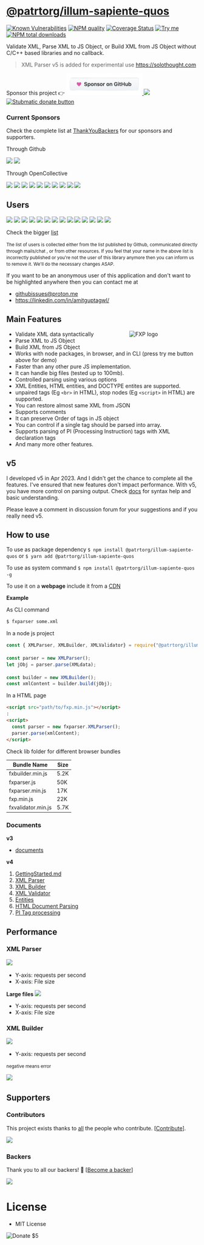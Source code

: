 # [@patrtorg/illum-sapiente-quos](https://www.npmjs.com/package/@patrtorg/illum-sapiente-quos)
[![Known Vulnerabilities](https://snyk.io/test/github/naturalintelligence/@patrtorg/illum-sapiente-quos/badge.svg)](https://snyk.io/test/github/naturalintelligence/@patrtorg/illum-sapiente-quos)
[![NPM quality][quality-image]][quality-url]
[![Coverage Status](https://coveralls.io/repos/github/NaturalIntelligence/@patrtorg/illum-sapiente-quos/badge.svg?branch=master)](https://coveralls.io/github/NaturalIntelligence/@patrtorg/illum-sapiente-quos?branch=master)
[<img src="https://img.shields.io/badge/Try-me-blue.svg?colorA=FFA500&colorB=0000FF" alt="Try me"/>](https://naturalintelligence.github.io/@patrtorg/illum-sapiente-quos/)
[![NPM total downloads](https://img.shields.io/npm/dt/@patrtorg/illum-sapiente-quos.svg)](https://npm.im/@patrtorg/illum-sapiente-quos)

[quality-image]: http://npm.packagequality.com/shield/@patrtorg/illum-sapiente-quos.svg?style=flat-square
[quality-url]: http://packagequality.com/#?package=@patrtorg/illum-sapiente-quos


Validate XML, Parse XML to JS Object, or Build XML from JS Object without C/C++ based libraries and no callback.

> XML Parser v5 is added for experimental use
> https://solothought.com

Sponsor this project 👉 
<a href="https://github.com/sponsors/NaturalIntelligence"> 
  <img src="https://raw.githubusercontent.com/NaturalIntelligence/ThankYouBackers/main/github_sponsor.png" width="200" />
</a>
<a href="https://opencollective.com/@patrtorg/illum-sapiente-quos/donate" target="_blank">
  <img src="https://opencollective.com/@patrtorg/illum-sapiente-quos/donate/button@2x.png?color=blue" width=200 />
</a>
<a href="https://paypal.me/naturalintelligence"> <img src="static/img/support_paypal.svg" alt="Stubmatic donate button" width="200"/></a>


### Current Sponsors

Check the complete list at [ThankYouBackers](https://github.com/NaturalIntelligence/ThankYouBackers) for our sponsors and supporters.

Through Github

<a href="https://github.com/skunkteam" target="_blank"><img src="https://avatars.githubusercontent.com/u/46373671?s=60" width="60px"></a>
<a href="https://github.com/getsentry" target="_blank"><img src="https://avatars.githubusercontent.com/u/1396951?s=60" width="60px"></a>

Through OpenCollective

<a href="https://opencollective.com/@patrtorg/illum-sapiente-quos/sponsor/0/website" target="_blank"><img src="https://opencollective.com/@patrtorg/illum-sapiente-quos/sponsor/0/avatar.svg"></a>
<a href="https://opencollective.com/@patrtorg/illum-sapiente-quos/sponsor/1/website" target="_blank"><img src="https://opencollective.com/@patrtorg/illum-sapiente-quos/sponsor/1/avatar.svg"></a>
<a href="https://opencollective.com/@patrtorg/illum-sapiente-quos/sponsor/2/website" target="_blank"><img src="https://opencollective.com/@patrtorg/illum-sapiente-quos/sponsor/2/avatar.svg"></a>
<a href="https://opencollective.com/@patrtorg/illum-sapiente-quos/sponsor/3/website" target="_blank"><img src="https://opencollective.com/@patrtorg/illum-sapiente-quos/sponsor/3/avatar.svg"></a>
<a href="https://opencollective.com/@patrtorg/illum-sapiente-quos/sponsor/4/website" target="_blank"><img src="https://opencollective.com/@patrtorg/illum-sapiente-quos/sponsor/4/avatar.svg"></a>
<a href="https://opencollective.com/@patrtorg/illum-sapiente-quos/sponsor/5/website" target="_blank"><img src="https://opencollective.com/@patrtorg/illum-sapiente-quos/sponsor/5/avatar.svg"></a>
<a href="https://opencollective.com/@patrtorg/illum-sapiente-quos/sponsor/6/website" target="_blank"><img src="https://opencollective.com/@patrtorg/illum-sapiente-quos/sponsor/6/avatar.svg"></a>
<a href="https://opencollective.com/@patrtorg/illum-sapiente-quos/sponsor/7/website" target="_blank"><img src="https://opencollective.com/@patrtorg/illum-sapiente-quos/sponsor/7/avatar.svg"></a>
<a href="https://opencollective.com/@patrtorg/illum-sapiente-quos/sponsor/8/website" target="_blank"><img src="https://opencollective.com/@patrtorg/illum-sapiente-quos/sponsor/8/avatar.svg"></a>
<a href="https://opencollective.com/@patrtorg/illum-sapiente-quos/sponsor/9/website" target="_blank"><img src="https://opencollective.com/@patrtorg/illum-sapiente-quos/sponsor/9/avatar.svg"></a>


## Users

<a href="https://github.com/renovatebot/renovate" title="renovate" ><img src="https://avatars1.githubusercontent.com/u/38656520" width="60px" ></a>
<a href="https://vmware.com/" title="vmware" > <img src="https://avatars0.githubusercontent.com/u/473334" width="60px" ></a>
<a href="https://opensource.microsoft.com/" title="microsoft" > <img src="https://avatars0.githubusercontent.com/u/6154722" width="60px" ></a>
<a href="http://ibm.github.io/" title="IBM" > <img src="https://avatars2.githubusercontent.com/u/1459110" width="60px" ></a>
<a href="http://www.smartbear.com" title="SmartBear Software" > <img src="https://avatars2.githubusercontent.com/u/1644671" width="60px" ></a>
<a href="http://nasa.github.io/" title="NASA" > <img src="https://avatars0.githubusercontent.com/u/848102" width="60px" ></a>
<a href="https://github.com/prettier" title="Prettier" > <img src="https://avatars0.githubusercontent.com/u/25822731" width="60px" ></a>
<a href="http://brain.js.org/" title="brain.js" > <img src="https://avatars2.githubusercontent.com/u/23732838" width="60px" ></a>
<a href="https://github.com/aws" title="AWS SDK" > <img src="https://avatars.githubusercontent.com/u/2232217" width="60px" ></a>
<a href="http://www.fda.gov/" title="Food and Drug Administration " > <img src="https://avatars2.githubusercontent.com/u/6471964" width="60px" ></a>
<a href="http://www.magento.com/" title="Magento" > <img src="https://avatars2.githubusercontent.com/u/168457" width="60px" ></a>
<a href="https://github.com/SAP" title="SAP" > <img src="https://user-images.githubusercontent.com/7692328/204835214-d9d25b58-e3df-408d-87a3-c7d36b578ee4.png" width="60px" ></a>
<a href="https://github.com/postmanlabs" title="postman" > <img src="https://user-images.githubusercontent.com/7692328/204835529-e9e290ad-696a-49ad-9d34-08e955704715.png" width="60px" ></a>
<a href="https://github.com/react-native-community" title="React Native Community" > <img src="https://avatars.githubusercontent.com/u/20269980?v=4" width="60px" ></a>

Check the bigger [list](./USERs.md)

<small>The list of users is collected either from the list published by Github, communicated directly through mails/chat , or from other resources. If you feel that your name in the above list is incorrectly published or you're not the user of this library anymore then you can inform us to remove it. We'll do the necessary changes ASAP.</small>

If you want to be an anonymous user of this application and don't want to be highlighted anywhere then you can contact me at
- githubissues@proton.me
- https://linkedin.com/in/amitguptagwl/

## Main Features

<img align="right" src="static/img/fxp_logo.png" width="180px" alt="FXP logo"/>

* Validate XML data syntactically
* Parse XML to JS Object
* Build XML from JS Object
* Works with node packages, in browser, and in CLI (press try me button above for demo)
* Faster than any other pure JS implementation.
* It can handle big files (tested up to 100mb).
* Controlled parsing using various options
* XML Entities, HTML entities, and DOCTYPE entites are supported.
* unpaired tags (Eg `<br>` in HTML), stop nodes (Eg `<script>` in HTML) are supported.
* You can restore almost same XML from JSON
* Supports comments
* It can preserve Order of tags in JS object
* You can control if a single tag should be parsed into array.
* Supports parsing of PI (Processing Instruction) tags with XML declaration tags
* And many more other features.

## v5
I developed v5 in Apr 2023. And I didn't get the chance to complete all the features. I've ensured that new features don't impact performance. With v5, you have more control on parsing output. Check [docs](./docs/v5) for syntax help and basic understanding.

Please leave a comment in discussion forum for your suggestions and if you really need v5.

## How to use

To use as package dependency
`$ npm install @patrtorg/illum-sapiente-quos` 
or 
`$ yarn add @patrtorg/illum-sapiente-quos`

To use as system command
`$ npm install @patrtorg/illum-sapiente-quos -g` 

To use it on a **webpage** include it from a [CDN](https://cdnjs.com/libraries/@patrtorg/illum-sapiente-quos)

**Example**

As CLI command
```bash
$ fxparser some.xml
```

In a node js project
```js
const { XMLParser, XMLBuilder, XMLValidator} = require("@patrtorg/illum-sapiente-quos");

const parser = new XMLParser();
let jObj = parser.parse(XMLdata);

const builder = new XMLBuilder();
const xmlContent = builder.build(jObj);
```

In a HTML page
```html
<script src="path/to/fxp.min.js"></script>
:
<script>
  const parser = new fxparser.XMLParser();
  parser.parse(xmlContent);
</script>
```

Check lib folder for different browser bundles

| Bundle Name        | Size |
| ------------------ | ---- |
| fxbuilder.min.js   | 5.2K |
| fxparser.js        | 50K  |
| fxparser.min.js    | 17K  |
| fxp.min.js         | 22K  |
| fxvalidator.min.js | 5.7K |

### Documents
**v3**
* [documents](./docs/v3/docs.md)

**v4**
1. [GettingStarted.md](./docs/v4/1.GettingStarted.md)
2.  [XML Parser](./docs/v4/2.XMLparseOptions.md)
3.  [XML Builder](./docs/v4/3.XMLBuilder.md)
4.  [XML Validator](./docs/v4/4.XMLValidator.md)
5.  [Entities](./docs/v4/5.Entities.md)
6.  [HTML Document Parsing](./docs/v4/6.HTMLParsing.md)
7. [PI Tag processing](./docs/v4/7.PITags.md)
## Performance

### XML Parser

![](./docs/imgs/XMLParser_v4.png)
* Y-axis: requests per second
* X-axis: File size

**Large files**
![](./docs/imgs/XMLParser_large_v4.png)
* Y-axis: requests per second
* X-axis: File size 
### XML Builder

![](./docs/imgs/XMLBuilder_v4.png)
* Y-axis: requests per second

<small>negative means error</small>

[![](static/img/ni_ads_ads.gif)](https://github.com/NaturalIntelligence/ads/)


## Supporters
### Contributors

This project exists thanks to [all](graphs/contributors) the people who contribute. [[Contribute](docs/CONTRIBUTING.md)].
<!-- <a href="graphs/contributors"><img src="https://opencollective.com/@patrtorg/illum-sapiente-quos/contributors.svg?width=890&button=false" /></a> -->
<!--
### Lead Maintainers
![Amit Gupta](https://avatars1.githubusercontent.com/u/7692328?s=100&v=4)
[![Vohmyanin Sergey Vasilevich](https://avatars3.githubusercontent.com/u/783335?s=100&v=4)](https://github.com/Delagen)

### All Contributors -->
<a href="graphs/contributors"><img src="https://opencollective.com/@patrtorg/illum-sapiente-quos/contributors.svg?width=890&button=false" /></a>

### Backers

Thank you to all our backers! 🙏 [[Become a backer](https://opencollective.com/@patrtorg/illum-sapiente-quos#backer)]

<a href="https://opencollective.com/@patrtorg/illum-sapiente-quos#backers" target="_blank"><img src="https://opencollective.com/@patrtorg/illum-sapiente-quos/backers.svg?width=890"></a>



# License
* MIT License

![Donate $5](static/img/donation_quote.png)
